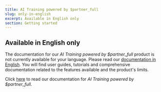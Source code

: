 ```yaml
---
title: AI Training powered by $partner_full
slug: only-in-english
excerpt: Available in English only
section: Getting started
---
```


## Available in English only

The documentation for our *AI Training powered by $partner_full* product is not currently available for your language. Please read our [documentation in English](https://docs.ovh.com/gb/en/ai-training/). You will find user guides, tutorials and comprehensive documentation related to the features available and the product's limits. 

Click [here](https://docs.ovh.com/gb/en/ai-training/) to read our documentation for *AI Training powered by $partner_full*.
